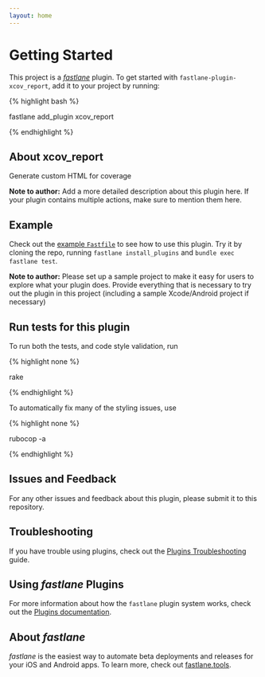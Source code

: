 ```yaml
---
layout: home
---
```

# Getting Started

This project is a [_fastlane_](https://github.com/fastlane/fastlane) plugin. To get started with `fastlane-plugin-xcov_report`, add it to your project by running:

{% highlight bash %}

fastlane add_plugin xcov_report

{% endhighlight %}

## About xcov_report

Generate custom HTML for coverage

**Note to author:** Add a more detailed description about this plugin here. If your plugin contains multiple actions, make sure to mention them here.

## Example

Check out the [example `Fastfile`](https://github.com/flyve-mdm/fastlane-plugin-xcov_report/blob/master/fastlane/Fastfile) to see how to use this plugin. Try it by cloning the repo, running `fastlane install_plugins` and `bundle exec fastlane test`.

**Note to author:** Please set up a sample project to make it easy for users to explore what your plugin does. Provide everything that is necessary to try out the plugin in this project (including a sample Xcode/Android project if necessary)

## Run tests for this plugin

To run both the tests, and code style validation, run

{% highlight none %}

rake

{% endhighlight %}

To automatically fix many of the styling issues, use

{% highlight none %}

rubocop -a

{% endhighlight %}

## Issues and Feedback

For any other issues and feedback about this plugin, please submit it to this repository.

## Troubleshooting

If you have trouble using plugins, check out the [Plugins Troubleshooting](https://docs.fastlane.tools/plugins/plugins-troubleshooting/) guide.

## Using _fastlane_ Plugins

For more information about how the `fastlane` plugin system works, check out the [Plugins documentation](https://docs.fastlane.tools/plugins/create-plugin/).

## About _fastlane_

_fastlane_ is the easiest way to automate beta deployments and releases for your iOS and Android apps. To learn more, check out [fastlane.tools](https://fastlane.tools).
